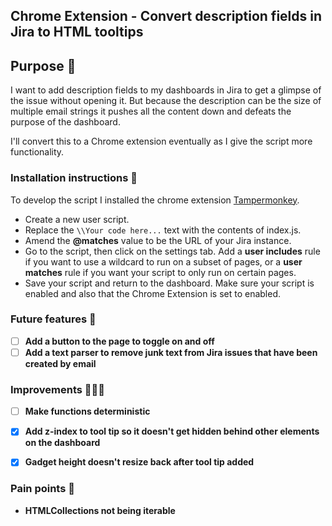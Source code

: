 ## Chrome Extension - Convert description fields in Jira to HTML tooltips

## Purpose 🚀

I want to add description fields to my dashboards in Jira to get a glimpse of the issue without opening it. But because the description can be the size of multiple email strings it pushes all the content down and defeats the purpose of the dashboard.

I'll convert this to a Chrome extension eventually as I give the script more functionality.

### Installation instructions 📑

To develop the script I installed the chrome extension [Tampermonkey](https://chrome.google.com/webstore/detail/tampermonkey/dhdgffkkebhmkfjojejmpbldmpobfkfo?hl=en).

- Create a new user script.
- Replace the `\\Your code here...` text with the contents of index.js.
- Amend the **@matches** value to be the URL of your Jira instance.
- Go to the script, then click on the settings tab.  Add a **user includes** rule if you want to use a wildcard to run on a subset of pages, or a **user matches** rule if you want your script to only run on certain pages.
- Save your script and return to the dashboard.  Make sure your script is enabled and also that the Chrome Extension is set to enabled.

### Future features 🏹
- [ ] **Add a button to the page to toggle on and off**
- [ ] **Add a text parser to remove junk text from Jira issues that have been created by email**

### Improvements 🏃‍♂️💨
- [ ] **Make functions deterministic**
- [x] **Add z-index to tool tip so it doesn't get hidden behind other elements on the dashboard**
- [x] **Gadget height doesn't resize back after tool tip added**


### Pain points 🤕
- **HTMLCollections not being iterable**